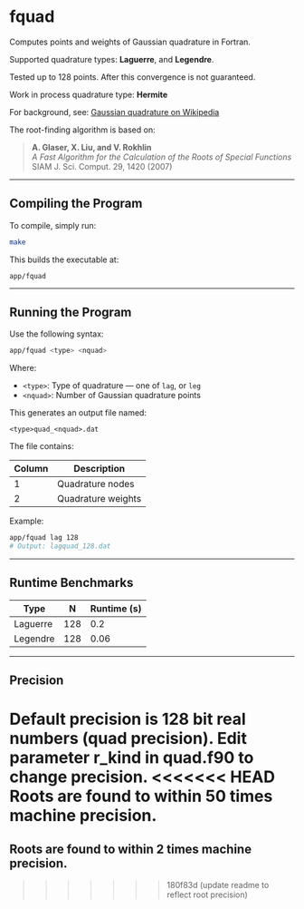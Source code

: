 # fquad

Computes points and weights of Gaussian quadrature in Fortran.

Supported quadrature types: **Laguerre**, and **Legendre**.

Tested up to 128 points. After this convergence is not guaranteed.

Work in process quadrature type: **Hermite**

For background, see: [Gaussian quadrature on Wikipedia](https://en.wikipedia.org/wiki/Gaussian_quadrature)

The root-finding algorithm is based on:

> **A. Glaser, X. Liu, and V. Rokhlin**  
> *A Fast Algorithm for the Calculation of the Roots of Special Functions*  
> SIAM J. Sci. Comput. 29, 1420 (2007)

---

## Compiling the Program

To compile, simply run:

```bash
make
```

This builds the executable at:

```
app/fquad
```

---

## Running the Program

Use the following syntax:

```bash
app/fquad <type> <nquad>
```

Where:

- `<type>`: Type of quadrature — one of `lag`, or `leg`
- `<nquad>`: Number of Gaussian quadrature points

This generates an output file named:

```
<type>quad_<nquad>.dat
```

The file contains:

| Column | Description        |
|--------|--------------------|
| 1      | Quadrature nodes   |
| 2      | Quadrature weights |

Example:

```bash
app/fquad lag 128
# Output: lagquad_128.dat
```

---

## Runtime Benchmarks

| Type     | N     | Runtime (s) |
|----------|-------|-------------|
| Laguerre | 128   | 0.2         |
| Legendre | 128   | 0.06        |
---

## Precision

Default precision is 128 bit real numbers (quad precision). Edit parameter r_kind in quad.f90 to change precision.
<<<<<<< HEAD
Roots are found to within 50 times machine precision.
=======
Roots are found to within 2 times machine precision.
---
>>>>>>> 180f83d (update readme to reflect root precision)
